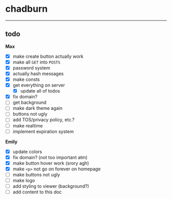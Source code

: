 # chadburn




---

## todo

**Max**
- [x] make create button actually work
- [x] make all `GET` into `POSTS`
- [x] password system
- [x] actually hash messages
- [x] make consts
- [x] get everything on server
    - [x] update all of todos
- [x] fix domain?
- [ ] get background
- [ ] make dark theme again
- [ ] buttons not ugly
- [ ] add TOS/privacy policy, etc.?
- [ ] make realtime
- [ ] implement expiration system

**Emily**
- [x] update colors
- [x] fix domain? (not too important atm)
- [x] make button hover work (srory agh)
- [x] make `<p>`  not go on forever on homepage
- [ ] make buttons not ugly
- [ ] make logo
- [ ] add styling to viewer (background?)
- [ ] add content to this doc
